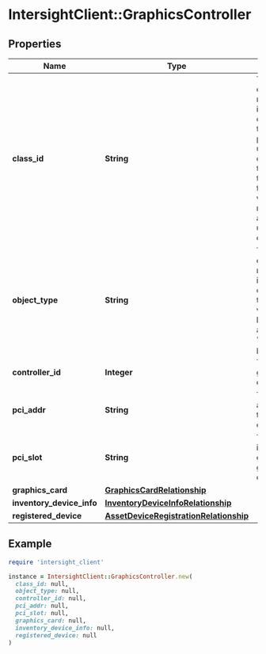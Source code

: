 # IntersightClient::GraphicsController

## Properties

| Name | Type | Description | Notes |
| ---- | ---- | ----------- | ----- |
| **class_id** | **String** | The fully-qualified name of the instantiated, concrete type. This property is used as a discriminator to identify the type of the payload when marshaling and unmarshaling data. | [default to &#39;graphics.Controller&#39;] |
| **object_type** | **String** | The fully-qualified name of the instantiated, concrete type. The value should be the same as the &#39;ClassId&#39; property. | [default to &#39;graphics.Controller&#39;] |
| **controller_id** | **Integer** | The id of the graphics controller. | [optional][readonly] |
| **pci_addr** | **String** | The PCI address of the graphics controller. | [optional][readonly] |
| **pci_slot** | **String** | The PCI slot information of the graphics controller. | [optional][readonly] |
| **graphics_card** | [**GraphicsCardRelationship**](GraphicsCardRelationship.md) |  | [optional] |
| **inventory_device_info** | [**InventoryDeviceInfoRelationship**](InventoryDeviceInfoRelationship.md) |  | [optional] |
| **registered_device** | [**AssetDeviceRegistrationRelationship**](AssetDeviceRegistrationRelationship.md) |  | [optional] |

## Example

```ruby
require 'intersight_client'

instance = IntersightClient::GraphicsController.new(
  class_id: null,
  object_type: null,
  controller_id: null,
  pci_addr: null,
  pci_slot: null,
  graphics_card: null,
  inventory_device_info: null,
  registered_device: null
)
```

